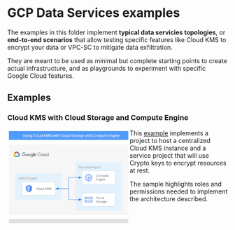 # GCP Data Services examples

The examples in this folder implement **typical data servicies topologies**, or **end-to-end scenarios** that allow testing specific features like Cloud KMS to encrypt your data or VPC-SC to mitigate data exfiltration.

They are meant to be used as minimal but complete starting points to create actual infrastructure, and as playgrounds to experiment with specific Google Cloud features.

## Examples

### Cloud KMS with Cloud Storage and Compute Engine

<a href="./cloud-kms/" title="Cloud KMS with Cloud Storage and Compute Engine"><img src="./cloud-kms/diagram.png" align="left" width="280px"></a> This [example](./cloud-kms/) implements a project to host a centralized Cloud KMS instance and a service project that will use Crypto keys to encrypt resources at rest.

The sample highlights roles and permissions needed to implement the architecture described.
<br clear="left">
